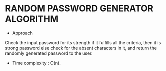 # RANDOM PASSWORD GENERATOR ALGORITHM #

* Approach

Check the input password for its strength if it fulfills all the criteria, 
then it is strong password else check for the absent characters in it, and return the randomly generated password to the user.

* Time complexity : O(n).
